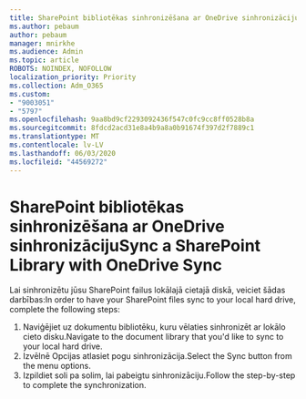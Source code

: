 ```yaml
---
title: SharePoint bibliotēkas sinhronizēšana ar OneDrive sinhronizāciju
ms.author: pebaum
author: pebaum
manager: mnirkhe
ms.audience: Admin
ms.topic: article
ROBOTS: NOINDEX, NOFOLLOW
localization_priority: Priority
ms.collection: Adm_O365
ms.custom:
- "9003051"
- "5797"
ms.openlocfilehash: 9aa8bd9cf2293092436f547c0fc9cc8ff0528b8a
ms.sourcegitcommit: 8fdcd2acd31e8a4b9a8a0b91674f397d2f7889c1
ms.translationtype: MT
ms.contentlocale: lv-LV
ms.lasthandoff: 06/03/2020
ms.locfileid: "44569272"
---
```

# <a name="sync-a-sharepoint-library-with-onedrive-sync"></a><span data-ttu-id="4d22e-102">SharePoint bibliotēkas sinhronizēšana ar OneDrive sinhronizāciju</span><span class="sxs-lookup"><span data-stu-id="4d22e-102">Sync a SharePoint Library with OneDrive Sync</span></span>

<span data-ttu-id="4d22e-103">Lai sinhronizētu jūsu SharePoint failus lokālajā cietajā diskā, veiciet šādas darbības:</span><span class="sxs-lookup"><span data-stu-id="4d22e-103">In order to have your SharePoint files sync to your local hard drive, complete the following steps:</span></span>

1. <span data-ttu-id="4d22e-104">Naviģējiet uz dokumentu bibliotēku, kuru vēlaties sinhronizēt ar lokālo cieto disku.</span><span class="sxs-lookup"><span data-stu-id="4d22e-104">Navigate to the document library that you'd like to sync to your local hard drive.</span></span>
2. <span data-ttu-id="4d22e-105">Izvēlnē Opcijas atlasiet pogu sinhronizācija.</span><span class="sxs-lookup"><span data-stu-id="4d22e-105">Select the Sync button from the menu options.</span></span>
3. <span data-ttu-id="4d22e-106">Izpildiet soli pa solim, lai pabeigtu sinhronizāciju.</span><span class="sxs-lookup"><span data-stu-id="4d22e-106">Follow the step-by-step to complete the synchronization.</span></span>